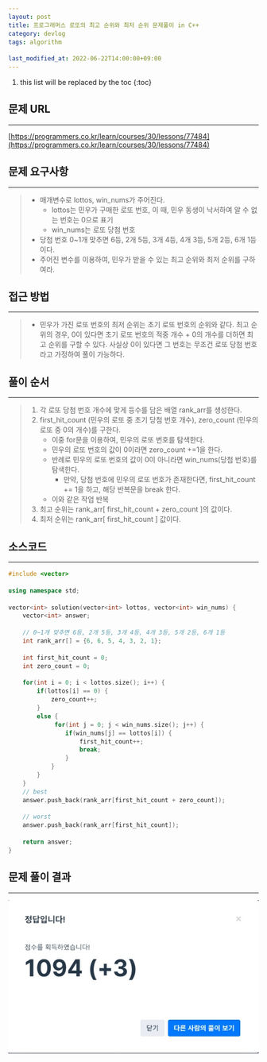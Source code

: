 ```yaml
---
layout: post
title: 프로그래머스 로또의 최고 순위와 최저 순위 문제풀이 in C++
category: devlog
tags: algorithm

last_modified_at: 2022-06-22T14:00:00+09:00
---
```


1. this list will be replaced by the toc
{:toc}

## 문제 URL
---
[https://programmers.co.kr/learn/courses/30/lessons/77484](https://programmers.co.kr/learn/courses/30/lessons/77484)

## 문제 요구사항
---
> + 매개변수로 lottos, win_nums가 주어진다.
>     + lottos는 민우가 구매한 로또 번호, 이 때, 민우 동생이 낙서하여 알 수 없는 번호는 0으로 표기
>     + win_nums는 로또 당첨 번호
> + 당첨 번호 0~1개 맞추면 6등, 2개 5등, 3개 4등, 4개 3등, 5개 2등, 6개 1등이다.
> + 주어진 변수를 이용하여, 민우가 받을 수 있는 최고 순위와 최저 순위를 구하여라.

## 접근 방법
---
> + 민우가 가진 로또 번호의 최저 순위는 초기 로또 번호의 순위와 같다. 최고 순위의 경우, 0이 있다면 초기 로또 번호의 적중 개수 + 0의 개수를 더하면 최고 순위를 구할 수 있다. 사실상 0이 있다면 그 번호는 무조건 로또 당첨 번호라고 가정하여 풀이 가능하다.

## 풀이 순서
---
> 1. 각 로또 당첨 번호 개수에 맞게 등수를 담은 배열 rank_arr를 생성한다.
> 2. first_hit_count (민우의 로또 중 초기 당첨 번호 개수), zero_count (민우의 로또 중 0의 개수)를 구한다.
>     + 이중 for문을 이용하여, 민우의 로또 번호를 탐색한다.
>     + 민우의 로또 번호의 값이 0이라면 zero_count +=1을 한다.
>     + 반례로 민우의 로또 번호의 값이 0이 아니라면 win_nums(당첨 번호)를 탐색한다.
>         + 만약, 당첨 번호에 민우의 로또 번호가 존재한다면, first_hit_count += 1을 하고, 해당 반복문을 break 한다.
>     + 이와 같은 작업 반복
> 3. 최고 순위는 rank_arr[ first_hit_count + zero_count ]의 값이다.
> 4. 최저 순위는 rank_arr[ first_hit_count ] 값이다.

## 소스코드
---
~~~c++
#include <vector>

using namespace std;

vector<int> solution(vector<int> lottos, vector<int> win_nums) {
    vector<int> answer;

    // 0~1개 맞추면 6등, 2개 5등, 3개 4등, 4개 3등, 5개 2등, 6개 1등
    int rank_arr[] = {6, 6, 5, 4, 3, 2, 1};

    int first_hit_count = 0;
    int zero_count = 0;

    for(int i = 0; i < lottos.size(); i++) {
        if(lottos[i] == 0) {
            zero_count++;
        } 
        else {
             for(int j = 0; j < win_nums.size(); j++) {
                if(win_nums[j] == lottos[i]) {
                    first_hit_count++;
                    break;
                }
            }
        }
    }
    // best
    answer.push_back(rank_arr[first_hit_count + zero_count]);        

    // worst
    answer.push_back(rank_arr[first_hit_count]);

    return answer;
}
~~~

## 문제 풀이 결과
---
<img src="/assets/img/post-img/algorithm/2022-06-22-pgs-LottosBestRankWorstRank/result.jpg">